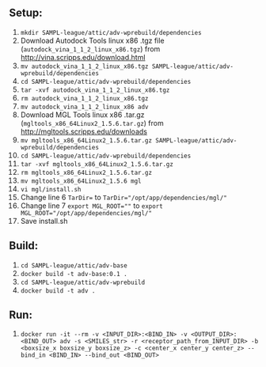 ## Setup:
1. `mkdir SAMPL-league/attic/adv-wprebuild/dependencies`
2. Download Autodock Tools linux x86 .tgz file (`autodock_vina_1_1_2_linux_x86.tgz`) from http://vina.scripps.edu/download.html
3. `mv autodock_vina_1_1_2_linux_x86.tgz SAMPL-league/attic/adv-wprebuild/dependencies`
4. `cd SAMPL-league/attic/adv-wprebuild/dependencies`
5. `tar -xvf autodock_vina_1_1_2_linux_x86.tgz`
6. `rm autodock_vina_1_1_2_linux_x86.tgz`
7. `mv autodock_vina_1_1_2_linux_x86 adv`
8. Download MGL Tools linux x86 .tar.gz (`mgltools_x86_64Linux2_1.5.6.tar.gz`) from http://mgltools.scripps.edu/downloads
9. `mv mgltools_x86_64Linux2_1.5.6.tar.gz SAMPL-league/attic/adv-wprebuild/dependencies`
10. `cd SAMPL-league/attic/adv-wprebuild/dependencies`
11. `tar -xvf mgltools_x86_64Linux2_1.5.6.tar.gz`
12. `rm mgltools_x86_64Linux2_1.5.6.tar.gz`
13. `mv mgltools_x86_64Linux2_1.5.6 mgl`
14. `vi mgl/install.sh`
15. Change line 6 `TarDir=` to `TarDir="/opt/app/dependencies/mgl/"`
16. Change line 7 `export MGL_ROOT=""` to `export MGL_ROOT="/opt/app/dependencies/mgl/"`
17. Save install.sh


## Build:
1. `cd SAMPL-league/attic/adv-base`
2. `docker build -t adv-base:0.1 .`
3. `cd SAMPL-league/attic/adv-wprebuild`
4. `docker build -t adv .`


## Run: 
1. `docker run -it --rm -v <INPUT_DIR>:<BIND_IN> -v <OUTPUT_DIR>:<BIND_OUT> adv -s <SMILES_str> -r <receptor_path_from_INPUT_DIR> -b <boxsize_x boxsize_y boxsize_z> -c <center_x center_y center_z> --bind_in <BIND_IN> --bind_out <BIND_OUT>` 
